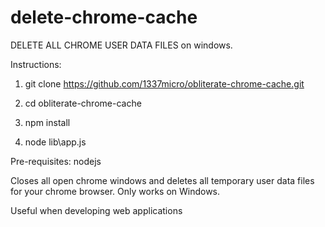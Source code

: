 # delete-chrome-cache
DELETE ALL CHROME USER DATA FILES on windows.

Instructions: 

1) git clone https://github.com/1337micro/obliterate-chrome-cache.git


2) cd obliterate-chrome-cache


3) npm install


4) node lib\app.js

Pre-requisites:
nodejs

Closes all open chrome windows and deletes all temporary user data files for your chrome browser.
Only works on Windows.

Useful when developing web applications
